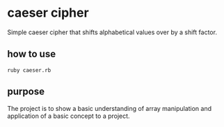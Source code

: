 # caeser cipher

Simple caeser cipher that shifts alphabetical values over by a shift factor.

## how to use

`ruby caeser.rb`

## purpose

The project is to show a basic understanding of array manipulation and application of a basic concept to a project.
